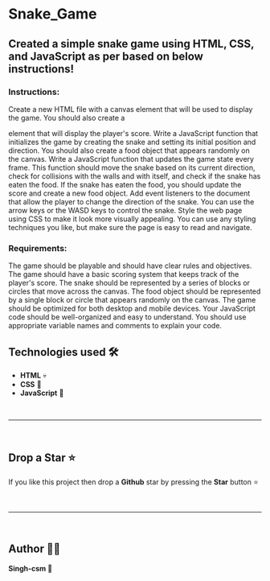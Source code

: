 # Snake_Game

## Created a simple snake game using HTML, CSS, and JavaScript as per based on below instructions!

### Instructions:
Create a new HTML file with a canvas element that will be used to display the game. You should also create a <div> element that will display the player's score.
Write a JavaScript function that initializes the game by creating the snake and setting its initial position and direction. You should also create a food object that appears randomly on the canvas.
Write a JavaScript function that updates the game state every frame. This function should move the snake based on its current direction, check for collisions with the walls and with itself, and check if the snake has eaten the food. If the snake has eaten the food, you should update the score and create a new food object.
Add event listeners to the document that allow the player to change the direction of the snake. You can use the arrow keys or the WASD keys to control the snake.
Style the web page using CSS to make it look more visually appealing. You can use any styling techniques you like, but make sure the page is easy to read and navigate.

### Requirements:
The game should be playable and should have clear rules and objectives.
The game should have a basic scoring system that keeps track of the player's score.
The snake should be represented by a series of blocks or circles that move across the canvas.
The food object should be represented by a single block or circle that appears randomly on the canvas.
The game should be optimized for both desktop and mobile devices.
Your JavaScript code should be well-organized and easy to understand.
You should use appropriate variable names and comments to explain your code.

## Technologies used 🛠️

- **HTML** 💀
- **CSS** 🌈
- **JavaScript** 🧠

<br/>

---

<br/>

## Drop a Star ⭐

If you like this project then drop a **Github** star by pressing the **Star** button ⭐

<br>

---

<br>

## Author 👨‍💻

**Singh-csm 💚**
